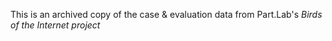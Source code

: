 This is an archived copy of the case & evaluation data from Part.Lab's *Birds of the Internet project* 

